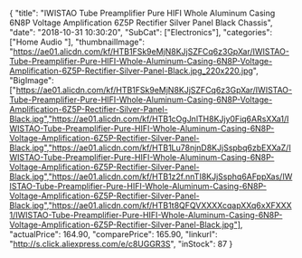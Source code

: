 {
	"title": "IWISTAO Tube Preamplifier Pure HIFI Whole Aluminum Casing 6N8P Voltage Amplification 6Z5P Rectifier Silver Panel Black Chassis",
	"date": "2018-10-31 10:30:20",
	"SubCat": ["Electronics"],
	"categories": ["Home Audio "],
	"thumbnailImage": "https://ae01.alicdn.com/kf/HTB1FSk9eMjN8KJjSZFCq6z3GpXar/IWISTAO-Tube-Preamplifier-Pure-HIFI-Whole-Aluminum-Casing-6N8P-Voltage-Amplification-6Z5P-Rectifier-Silver-Panel-Black.jpg_220x220.jpg",
	"BigImage": ["https://ae01.alicdn.com/kf/HTB1FSk9eMjN8KJjSZFCq6z3GpXar/IWISTAO-Tube-Preamplifier-Pure-HIFI-Whole-Aluminum-Casing-6N8P-Voltage-Amplification-6Z5P-Rectifier-Silver-Panel-Black.jpg","https://ae01.alicdn.com/kf/HTB1cOgJnlTH8KJjy0Fiq6ARsXXa1/IWISTAO-Tube-Preamplifier-Pure-HIFI-Whole-Aluminum-Casing-6N8P-Voltage-Amplification-6Z5P-Rectifier-Silver-Panel-Black.jpg","https://ae01.alicdn.com/kf/HTB1Lu78njnD8KJjSspbq6zbEXXaZ/IWISTAO-Tube-Preamplifier-Pure-HIFI-Whole-Aluminum-Casing-6N8P-Voltage-Amplification-6Z5P-Rectifier-Silver-Panel-Black.jpg","https://ae01.alicdn.com/kf/HTB1z2f.nnTI8KJjSsphq6AFppXas/IWISTAO-Tube-Preamplifier-Pure-HIFI-Whole-Aluminum-Casing-6N8P-Voltage-Amplification-6Z5P-Rectifier-Silver-Panel-Black.jpg","https://ae01.alicdn.com/kf/HTB1t8QFQVXXXXcqapXXq6xXFXXX1/IWISTAO-Tube-Preamplifier-Pure-HIFI-Whole-Aluminum-Casing-6N8P-Voltage-Amplification-6Z5P-Rectifier-Silver-Panel-Black.jpg"],
	"actualPrice": 164.90,
	"comparePrice": 165.90,
	"linkurl": "http://s.click.aliexpress.com/e/c8UGGR3S",
	"inStock": 87
}
